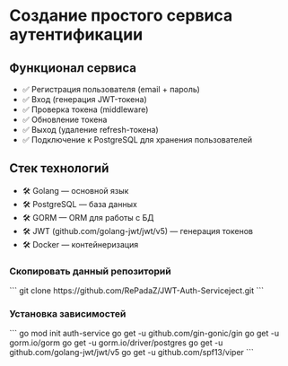 <h1>Создание простого сервиса аутентификации</h1>

<h2>Функционал сервиса</h2>
<ul>
    <li>
    ✅ Регистрация пользователя (email + пароль) </li>
    <li> 
    ✅ Вход (генерация JWT-токена)
    </li>
    <li>
    ✅ Проверка токена (middleware)
    </li>
    <li>
    ✅ Обновление токена
    </li>
    <li>
    ✅ Выход (удаление refresh-токена)
    </li>
    <li>
    ✅ Подключение к PostgreSQL для хранения пользователей
    </li>
</ul>

<h2>Стек технологий</h2>
<ul>
    <li>
    🛠 Golang — основной язык
    <li> 
    🛠 PostgreSQL — база данных
    </li>
    <li>
    🛠 GORM — ORM для работы с БД
    </li>
    <li>
    🛠 JWT (github.com/golang-jwt/jwt/v5) — генерация токенов
    </li>
    <li>
    🛠 Docker — контейнеризация
    </li>
</ul>

<h3>Скопировать данный репозиторий</h3>
```
git clone https://github.com/RePadaZ/JWT-Auth-Serviceject.git
```

<h3>Установка зависимостей</h3>
```
go mod init auth-service
go get -u github.com/gin-gonic/gin
go get -u gorm.io/gorm
go get -u gorm.io/driver/postgres
go get -u github.com/golang-jwt/jwt/v5
go get -u github.com/spf13/viper
```